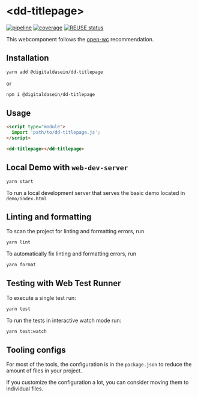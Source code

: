 <!--
SPDX-FileCopyrightText: 2022 Digital Dasein <https://digital-dasein.gitlab.io/>
SPDX-FileCopyrightText: 2022 Gerben Peeters <gerben@digitaldasein.org>
SPDX-FileCopyrightText: 2022 Senne Van Baelen <senne@digitaldasein.org>

SPDX-License-Identifier: MIT
-->

# \<dd-titlepage>

[![pipeline](https://gitlab.com/digital-dasein/software/html-presentations/dd-titlepage/badges/main/pipeline.svg?job=build&key_text=build)](https://gitlab.com/digital-dasein/software/html-presentations/dd-titlepage/-/pipelines)
[![coverage](https://gitlab.com/digital-dasein/software/html-presentations/dd-titlepage/badges/main/coverage.svg?job=test)](https://digital-dasein.gitlab.io/software/html-presentations/dd-titlepage/lcov-report/)
[![REUSE 
status](https://api.reuse.software/badge/gitlab.com/digital-dasein/software/html-presentations/dd-titlepage)](https://api.reuse.software/info/gitlab.com/digital-dasein/software/html-presentations/dd-titlepage)

This webcomponent follows the [open-wc](https://github.com/open-wc/open-wc) recommendation.

## Installation

```bash
yarn add @digitaldasein/dd-titlepage
```
or

```bash
npm i @digitaldasein/dd-titlepage
```

## Usage

```html
<script type="module">
  import 'path/to/dd-titlepage.js';
</script>

<dd-titlepage></dd-titlepage>
```

## Local Demo with `web-dev-server`

```bash
yarn start
```

To run a local development server that serves the basic demo located in 
`demo/index.html`

## Linting and formatting

To scan the project for linting and formatting errors, run

```bash
yarn lint
```

To automatically fix linting and formatting errors, run

```bash
yarn format
```

## Testing with Web Test Runner

To execute a single test run:

```bash
yarn test
```

To run the tests in interactive watch mode run:

```bash
yarn test:watch
```


## Tooling configs

For most of the tools, the configuration is in the `package.json` to reduce the amount of files in your project.

If you customize the configuration a lot, you can consider moving them to 
individual files.

